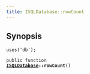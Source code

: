 ```yaml
---
title: ISQLDatabase::rowCount
---
```


## Synopsis

<code>uses('db');</code>

<code>public function <b><a href="ISQLDatabase">ISQLDatabase</a>::rowCount</b>()</code>

